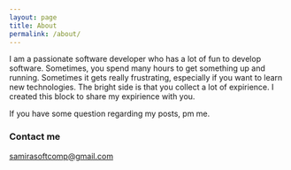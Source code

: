 ```yaml
---
layout: page
title: About
permalink: /about/
---
```


I am a passionate software developer who has a lot of fun to develop software. Sometimes, you spend many hours to get something up and running. Sometimes it gets really frustrating, especially if you want to learn new technologies. The bright side is that you collect a lot of expirience. I created this block to share my expirience with you.

If you have some question regarding my posts, pm me.

### Contact me

[samirasoftcomp@gmail.com](mailto:samirasoftcomp@gmail.com)
